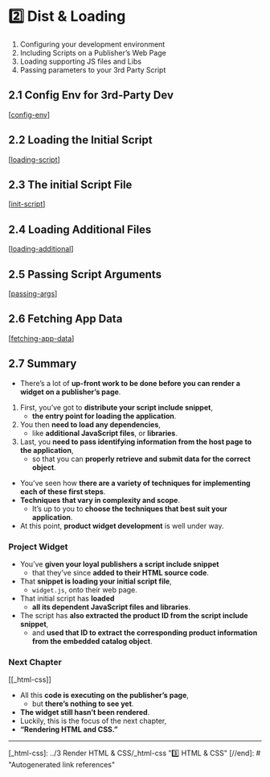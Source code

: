 # 2️⃣ Dist & Loading

1. Configuring your development environment
2. Including Scripts on a Publisher’s Web Page
3. Loading supporting JS files and Libs
4. Passing parameters to your 3rd Party Script

## **2.1 Config Env for 3rd-Party Dev**

[[config-env]]

## **2.2 Loading the Initial Script**

[[loading-script]]

## **2.3 The initial Script File**

[[init-script]]

## **2.4 Loading Additional Files**

[[loading-additional]]

## **2.5 Passing Script Arguments**

[[passing-args]]

## **2.6 Fetching App Data**

[[fetching-app-data]]

## **2.7 Summary**

- There’s a lot of **up-front work to be done before you can render a widget on a publisher’s page**.

1. First, you’ve got to **distribute your script include snippet**,
   - **the entry point for loading the application**.
2. You then **need to load any dependencies**,
   - like **additional JavaScript files**, or **libraries**.
3. Last, you **need to pass identifying information from the host page to the application**,
   - so that you can **properly retrieve and submit data for the correct object**.

- You’ve seen how **there are a variety of techniques for implementing each of these first steps**.
- **Techniques that vary in complexity and scope**.
  - It’s up to you to **choose the techniques that best suit your application**.
- At this point, **product widget development** is well under way.

### **Project Widget**

- You’ve **given your loyal publishers a script include snippet**
  - that they’ve since **added to their HTML source code**.
- That **snippet is loading your initial script file**,
  - `widget.js`, onto their web page.
- That initial script has **loaded**
  - **all its dependent JavaScript files and libraries**.
- The script has **also extracted the product ID from the script include snippet**,
  - and **used that ID to extract the corresponding product information from the embedded catalog object**.

### **Next Chapter**

[[_html-css]]

- All this **code is executing on the publisher’s page**,
  - but **there’s nothing to see yet**.
- **The widget still hasn’t been rendered**.
- Luckily, this is the focus of the next chapter,
- **“Rendering HTML and CSS.”**

---

[//begin]: # "Autogenerated link references for markdown compatibility"
[config-env]: config-env "Config Env"
[loading-script]: loading-script "Loading Script"
[init-script]: init-script "Init Script"
[loading-additional]: loading-additional "Loading Additional Files"
[passing-args]: passing-args "Passing Args"
[fetching-app-data]: fetching-app-data "Fetching App Data"
[_html-css]: ../3 Render HTML & CSS/_html-css "3️⃣ HTML & CSS"
[//end]: # "Autogenerated link references"
